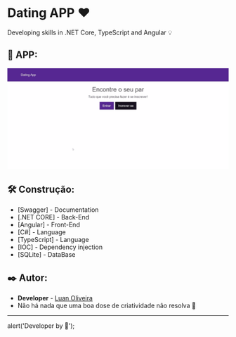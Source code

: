 # Dating APP ❤️
Developing skills in .NET Core, TypeScript and Angular 💡 

## :pushpin: APP:

![Alt text](https://github.com/LuuanOliveira/DatingApp/blob/develop/client/src/assets/GIF.gif)

## 🛠️ Construção:

* [Swagger] - Documentation
* [.NET CORE] - Back-End
* [Angular] - Front-End
* [C#] - Language
* [TypeScript] - Language
* [IOC] - Dependency injection
* [SQLite] - DataBase

## ✒️ Autor:

* **Developer** - [Luan Oliveira](https://github.com/LuuanOliveira)
* Não há nada que uma boa dose de criatividade não resolva 📢

---
alert('Developer by 💙');
